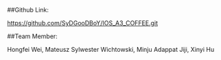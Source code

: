 ##Github Link:

https://github.com/SyDGooDBoY/IOS_A3_COFFEE.git


##Team Member:

Hongfei Wei, Mateusz Sylwester Wichtowski, Minju Adappat Jiji, Xinyi Hu
